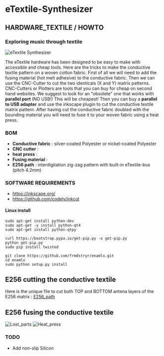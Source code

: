 # eTextile-Synthesizer
## HARDWARE_TEXTILE / HOWTO
### Exploring music through textile

![eTextile Synthesizer](https://farm1.staticflickr.com/798/40904680852_d5c9b1b35d_z_d.jpg)

The eTextile hardware has been designed to be easy to make with accessible and cheap tools.
Here are the tricks to make the conductive textile pattern on a woven cotton fabric.
First of all we will need to add the fusing material (hot melt adhesive) to the conductive fabric.
Then we can use the CNC-Cutter to cut the two identicals (X and Y) matrix patterns.
CNC-Cutters or Plotters are tools that you can buy for cheap on second hand websites.
We suggest to look for an "obsolete" one that works with **parallel port** (NO USB!) This will be cheapest!
Then you can buy a **parallel to USB adapter** and use the inkscape plugin to cut the conductive textile matrix pattern.
After having cut the conductive fabric doubled with the bounding material you will need to fuse it to your woven fabric using a 
heat press.

### BOM
- **Conductive fabric** : silver-coated Polyester or nickel-coated Polyester
- **CNC cutter** : 
- **heat press** :
- **Fusing material** :
- **E256 path** : interdigitation zig-zag pattern with built-in eTextile-bus (pitch 4.2mm)

### SOFTWARE REQUIREMENTS
- https://inkscape.org/
- https://github.com/codelv/inkcut

#### Linux install
```
sudo apt-get install python-dev
sudo apt-get -y install python-qt4
sudo apt-get install python-qtpy

curl https://bootstrap.pypa.io/get-pip.py -o get-pip.py
python get-pip.py
sudo pip install twisted

git clone https://github.com/frmdstryr/enamlx.git
cd enamlx
sudo python setup.py install
```

## E256 cutting the conductive textile
Here is the unique file to cut both TOP and BOTTOM antena layers of the E256 matrix : [E256_path](./E256_path.svg)

## E256 fusing the conductive textile 
![Lost_parts](https://live.staticflickr.com/65535/48791432428_cccc5ecaf6_c_d.jpg)
![Heat_press](https://live.staticflickr.com/65535/48791938502_d166d7a995_c_d.jpg)

### TODO
- Add non-slip Silicon

